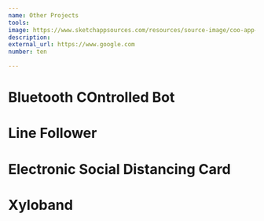 ```yaml
---
name: Other Projects
tools: 
image: https://www.sketchappsources.com/resources/source-image/coo-app-concept-subgaurav.jpg
description: 
external_url: https://www.google.com
number: ten

---
```


# Bluetooth COntrolled Bot

# Line Follower

# Electronic Social Distancing Card

# Xyloband
